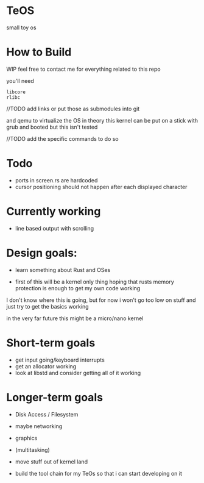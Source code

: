 # TeOS
small toy os

# How to Build
WIP
feel free to contact me for everything related to this repo

you'll need

    libcore
    rlibc

//TODO add links or put those as submodules into git

and qemu to virtualize the OS
in theory this kernel can be put on a stick with grub and booted but this isn't tested

//TODO add the specific commands to do so

# Todo
- ports in screen.rs are hardcoded
- cursor positioning should not happen after each displayed character

# Currently working
- line based output with scrolling

# Design goals:
- learn something about Rust and OSes

- first of this will be a kernel only thing hoping that rusts memory protection is enough to get my own code working

I don't know where this is going, but for now i won't go too low on stuff and just try to get the basics working

in the very far future this might be a micro/nano kernel

# Short-term goals
- get input going/keyboard interrupts
- get an allocator working
- look at libstd and consider getting all of it working

# Longer-term goals
- Disk Access / Filesystem
- maybe networking
- graphics
- (multitasking)
- move stuff out of kernel land

- build the tool chain for my TeOs so that i can start developing on it
